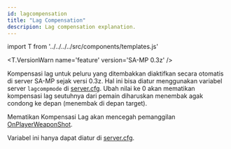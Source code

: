 ```yaml
---
id: lagcompensation
title: "Lag Compensation"
descripion: Lag compensation explanation.
---
```


import T from '../../../../src/components/templates.js'

<T.VersionWarn name='feature' version='SA-MP 0.3z' />

Kompensasi lag untuk peluru yang ditembakkan diaktifkan secara otomatis di server SA-MP sejak versi 0.3z. Hal ini bisa diatur menggunakan variabel server `lagcompmode` di [server.cfg](server.cfg). Ubah nilai ke 0 akan mematikan kompensasi lag seutuhnya dari pemain diharuskan menembak agak condong ke depan (menembak di depan target).

Mematikan Kompensasi Lag akan mencegah pemanggilan [OnPlayerWeaponShot](../../callbacks/OnPlayerWeaponShot).

Variabel ini hanya dapat diatur di [server.cfg](server.cfg).
